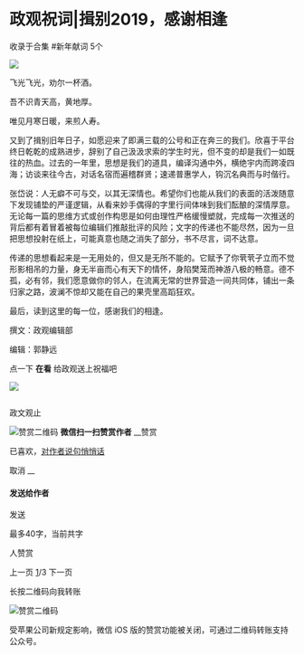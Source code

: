 # 政观祝词|揖别2019，感谢相逢


收录于合集 #新年献词 5个

![](/images/350/2.jpeg)  

  

  

飞光飞光，劝尔一杯酒。

  

吾不识青天高，黄地厚。

  

唯见月寒日暖，来煎人寿。

  

又到了揖别旧年日子，如愿迎来了即满三载的公号和正在奔三的我们。欣喜于平台终日乾乾的成熟进步，辞别了自己汲汲求索的学生时光，但不变的却是我们一如既往的热血。过去的一年里，思想是我们的道具，编译沟通中外，横绝宇内而跨凌四海；访谈来往今古，对话名宿而遍稽群贤；速递普惠学人，钩沉名典而与时偕行。

  

张岱说：人无癖不可与交，以其无深情也。希望你们也能从我们的表面的活泼随意下发现铺垫的严谨逻辑，从看来妙手偶得的字里行间体味到我们酝酿的深情厚意。无论每一篇的思维方式或创作构思是如何由理性严格缓慢塑就，完成每一次推送的背后都有着冒着被每位编辑们推敲批评的风险；文字的传递也不能尽然，因为一旦把思想投射在纸上，可能真意也随之消失了部分，书不尽言，词不达意。

  

传递的思想看起来是一无用处的，但又是无所不能的。它赋予了你茕茕孑立而不觉形影相吊的力量，身无半亩而心有天下的情怀，身陷樊笼而神游八极的畅意。德不孤，必有邻，我们愿意做你的邻人，在流离无常的世界营造一间共同体，铺出一条归家之路，波澜不惊却又能在自己的果壳里高蹈狂欢。

  

最后，读到这里的每一位，感谢我们的相逢。

  

撰文：政观编辑部

编辑：郭静远

  

  

  

点一下 **在看** 给政观送上祝福吧

![](/images/350/3.png)

![]()

政文观止

![赞赏二维码]() **微信扫一扫赞赏作者** __赞赏

已喜欢，[对作者说句悄悄话](javascript:;)

取消 __

#### 发送给作者

发送

最多40字，当前共字

[](javascript:;) 人赞赏

上一页 [1](javascript:;)/3 下一页

长按二维码向我转账

![赞赏二维码]()

受苹果公司新规定影响，微信 iOS 版的赞赏功能被关闭，可通过二维码转账支持公众号。

